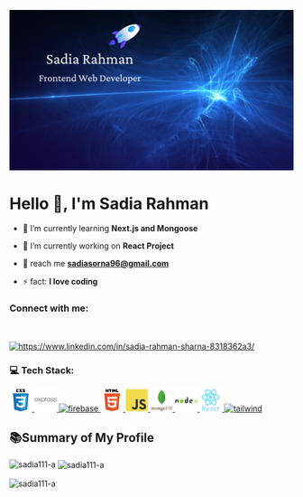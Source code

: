 ![Banner Image](https://raw.githubusercontent.com/sadia111-a/sadia111-a/main/Sadia%20Rahman.png)

<h1 align="left">Hello 👋, I'm Sadia Rahman</h1>

- 🌱 I’m currently learning **Next.js and Mongoose**

- 🔭 I’m currently working on **React Project**

- 💌 reach me **sadiasorna96@gmail.com**

- ⚡ fact: **I love coding**

<h3 align="left">Connect with me:</h3> <br/>
<p align="left">
<a href="https://linkedin.com/in/https://www.linkedin.com/in/sadia-rahman-sharna-8318362a3/" target="blank"><img align="center" src="https://raw.githubusercontent.com/rahuldkjain/github-profile-readme-generator/master/src/images/icons/Social/linked-in-alt.svg" alt="https://www.linkedin.com/in/sadia-rahman-sharna-8318362a3/" height="30" width="40" /></a>
</p>

<h3 align="left"> 💻 Tech Stack:</h3>

<p align="left"> <a href="https://www.w3schools.com/css/" target="_blank" rel="noreferrer"> <img src="https://raw.githubusercontent.com/devicons/devicon/master/icons/css3/css3-original-wordmark.svg" alt="css3" width="40" height="40"/> </a> <a href="https://expressjs.com" target="_blank" rel="noreferrer"> <img src="https://raw.githubusercontent.com/devicons/devicon/master/icons/express/express-original-wordmark.svg" alt="express" width="40" height="40"/> </a> <a href="https://firebase.google.com/" target="_blank" rel="noreferrer"> <img src="https://www.vectorlogo.zone/logos/firebase/firebase-icon.svg" alt="firebase" width="40" height="40"/> </a> <a href="https://www.w3.org/html/" target="_blank" rel="noreferrer"> <img src="https://raw.githubusercontent.com/devicons/devicon/master/icons/html5/html5-original-wordmark.svg" alt="html5" width="40" height="40"/> </a> <a href="https://developer.mozilla.org/en-US/docs/Web/JavaScript" target="_blank" rel="noreferrer"> <img src="https://raw.githubusercontent.com/devicons/devicon/master/icons/javascript/javascript-original.svg" alt="javascript" width="40" height="40"/> </a> <a href="https://www.mongodb.com/" target="_blank" rel="noreferrer"> <img src="https://raw.githubusercontent.com/devicons/devicon/master/icons/mongodb/mongodb-original-wordmark.svg" alt="mongodb" width="40" height="40"/> </a> <a href="https://nodejs.org" target="_blank" rel="noreferrer"> <img src="https://raw.githubusercontent.com/devicons/devicon/master/icons/nodejs/nodejs-original-wordmark.svg" alt="nodejs" width="40" height="40"/> </a> <a href="https://reactjs.org/" target="_blank" rel="noreferrer"> <img src="https://raw.githubusercontent.com/devicons/devicon/master/icons/react/react-original-wordmark.svg" alt="react" width="40" height="40"/> </a> <a href="https://tailwindcss.com/" target="_blank" rel="noreferrer"> <img src="https://www.vectorlogo.zone/logos/tailwindcss/tailwindcss-icon.svg" alt="tailwind" width="40" height="40"/> </a> </p>

## 📚Summary of My Profile

<p><img align="left" src="https://github-readme-stats.vercel.app/api/top-langs?username=sadia111-a&show_icons=true&locale=en&layout=compact" alt="sadia111-a" /></p>

<p>&nbsp;<img align="center" src="https://github-readme-stats.vercel.app/api?username=sadia111-a&show_icons=true&locale=en" alt="sadia111-a" /></p>

<p><img align="center" src="https://github-readme-streak-stats.herokuapp.com/?user=sadia111-a&" alt="sadia111-a" /></p>
